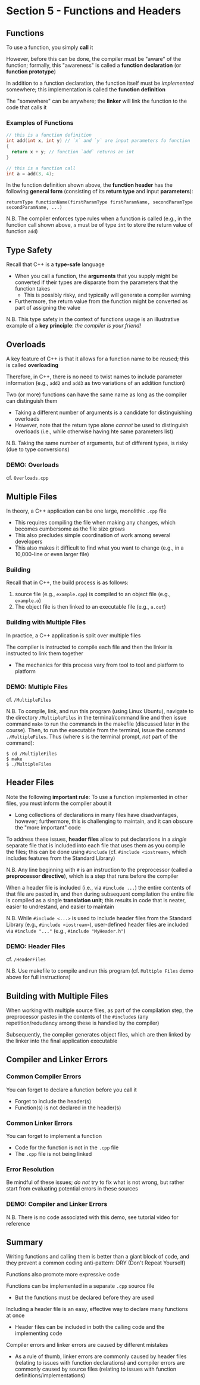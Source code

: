 # Section 5 - Functions and Headers

## Functions

To use a function, you simply **call** it

However, before this can be done, the compiler must be "aware" of the function; formally, this "awareness" is called a **function declaration** (or **function prototype**)

In addition to a function declaration, the function itself must be *implemented* somewhere; this implementation is called the **function definition**

The "somewhere" can be anywhere; the **linker** will link the function to the code that calls it

### Examples of Functions

```cpp
// this is a function definition
int add(int x, int y) // `x` and `y` are input parameters fo function `add`
{
  return x + y; // function `add` returns an int
}

// this is a function call
int a = add(3, 4);
```

In the function definition shown above, the **function header** has the following **general form** (consisting of its **return type** and input **parameters**):
```
returnType functionName(firstParamType firstParamName, secondParamType secondParamName, ...)
```

N.B. The compiler enforces type rules when a function is called (e.g., in the function call shown above, `a` must be of type `int` to store the return value of function `add`)

## Type Safety

Recall that C++ is a **type-safe** language
  * When you call a function, the **arguments** that you supply might be converted if their types are disparate from the parameters that the function takes
    * This is possibly risky, and typically will generate a compiler warning
  * Furthermore, the return value from the function might be converted as part of assigning the value

N.B. This type safety in the context of functions usage is an illustrative example of a **key principle**: *the compiler is your friend!*

## Overloads

A key feature of C++ is that it allows for a function name to be reused; this is called **overloading**

Therefore, in C++, there is no need to twist names to include parameter information (e.g., `add2` and `add3` as two variations of an addition function)

Two (or more) functions can have the same name as long as the compiler can distinguish them
  * Taking a different number of arguments is a candidate for distinguishing overloads
  * However, note that the return type alone *cannot* be used to distinguish overloads (i.e., while otherwise having hte same parameters list)

N.B. Taking the same number of arguments, but of different types, is risky (due to type conversions)

### **DEMO: Overloads**

cf. `Overloads.cpp`

## Multiple Files

In theory, a C++ application can be one large, monolithic `.cpp` file
  * This requires compiling the file when making any changes, which becomes cumbersome as the file size grows
  * This also precludes simple coordination of work among several developers
  * This also makes it difficult to find what you want to change (e.g., in a 10,000-line or even larger file)

### Building

Recall that in C++, the build process is as follows:
  1. source file (e.g., `example.cpp`) is compiled to an object file (e.g., `example.o`)
  2. The object file is then linked to an executable file (e.g., `a.out`)

### Building with Multiple Files

In practice, a C++ application is split over multiple files

The compiler is instructed to compile each file and then the linker is instructed to link them together
  * The mechanics for this process vary from tool to tool and platform to platform

### **DEMO: Multiple Files**

cf. `/MultipleFiles`

N.B. To compile, link, and run this program (using Linux Ubuntu), navigate to the directory `/MultipleFiles` in the terminal/command line and then issue command `make` to run the commands in the makefile (discussed later in the course). Then, to run the executable from the terminal, issue the comand `./MultipleFiles`. Thus (where `$` is the terminal prompt, *not* part of the command):
```
$ cd /MultipleFiles
$ make
$ ./MultipleFiles
```

## Header Files

Note the following **important rule**: To use a function implemented in other files, you must inform the compiler about it
  * Long collections of declarations in many files have disadvantages, however; furthermore, this is challenging to maintain, and it can obscure the "more important" code

To address these issues, **header files** allow to put declarations in a *single* separate file that is included into each file that uses them as you compile the files; this can be done using `#include` (cf. `#include <iostream>`, which includes features from the Standard Library)

N.B. Any line beginning with `#` is an instruction to the preprocessor (called a **preprocessor directive**), which is a step that runs before the compiler

When a header file is included (i.e., via `#include ...`) the entire contents of that file are pasted in, and then during subsequent compilation the entire file is compiled as a single **translation unit**; this results in code that is neater, easier to undrestand, and easier to maintain

N.B. While `#include <...>` is used to include header files from the Standard Library (e.g., `#include <iostream>`), user-defined header files are included via `#include "..."` (e.g., `#include "MyHeader.h"`)

### **DEMO: Header Files**

cf. `/HeaderFiles`

N.B. Use makefile to compile and run this program (cf. `Multiple Files` demo above for full instructions)

## Building with Multiple Files

When working with multiple source files, as part of the compilation step, the preprocessor pastes in the contents of the `#include`s (any repetition/redudancy among these is handled by the compiler)

Subsequently, the compiler generates object files, which are then linked by the linker into the final application executable

## Compiler and Linker Errors

### Common Compiler Errors

You can forget to declare a function before you call it
  * Forget to include the header(s)
  * Function(s) is not declared in the header(s)

### Common Linker Errors

You can forget to implement a function
  * Code for the function is not in the `.cpp` file
  * The `.cpp` file is not being linked

### Error Resolution

Be mindful of these issues; *do not* try to fix what is not wrong, but rather start from evaluating potential errors in these sources

### **DEMO: Compiler and Linker Errors**

N.B. There is no code associated with this demo, see tutorial video for reference

## Summary

Writing functions and calling them is better than a giant block of code, and they prevent a common coding anti-pattern: DRY (Don't Repeat Yourself)

Functions also promote more expressive code

Functions can be implemented in a separate `.cpp` source file
  * But the functions must be declared before they are used

Including a header file is an easy, effective way to declare many functions at once
  * Header files can be included in both the calling code and the implementing code

Compiler errors and linker errors are caused by different mistakes
  * As a rule of thumb, linker errors are commonly caused by header files (relating to issues with function declarations) and compiler errors are commonly caused by source files (relating to issues with function definitions/implementations)
